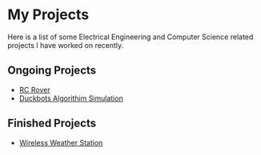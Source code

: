 # My Projects
Here is a list of some Electrical Engineering and Computer Science related projects I have worked on recently.

## Ongoing Projects
- [RC Rover](https://github.com/elizaby3/RC-Rover/blob/main/README.md)
- [Duckbots Algorithim Simulation](https://github.com/elizaby3/Duckbot-Algorithim-Testing/blob/main/README.md)
  
## Finished Projects
- [Wireless Weather Station](https://github.com/elizaby3/Weather-Station/blob/main/README.md)
